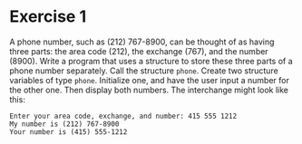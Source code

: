 # Exercise 1

A phone number, such as (212) 767-8900, can be thought of as having three parts: the area code (212), the exchange (767), and the number (8900). Write a program that uses a structure to store these three parts of a phone number separately. Call the structure `phone`. Create two structure variables of type `phone`. Initialize one, and have the user input a number for the other one. Then display both numbers. The interchange might look like this:

    Enter your area code, exchange, and number: 415 555 1212
    My number is (212) 767-8900
    Your number is (415) 555-1212
